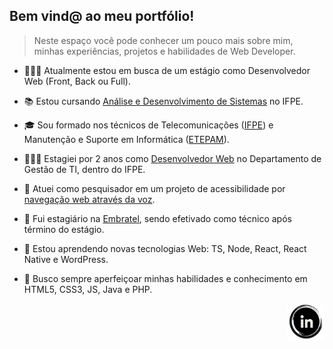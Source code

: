 ## Bem vind@ ao meu portfólio!

> Neste espaço você pode conhecer um pouco mais sobre mim, minhas experiências, projetos e habilidades de Web Developer.

- 🕵🏻‍♂️ Atualmente estou em busca de um estágio como Desenvolvedor Web (Front, Back ou Full).

- 📚 Estou cursando [Análise e Desenvolvimento de Sistemas](https://www.ifpe.edu.br/campus/recife/cursos/superiores/tecnologos/analise-e-desenvolvimento-de-sistemas) no IFPE.

- 🎓 Sou formado nos técnicos de Telecomunicações ([IFPE](https://www.ifpe.edu.br/campus/recife/cursos/tecnicos/subsequente/telecomunicacoes)) e Manutenção e Suporte em Informática ([ETEPAM](http://www.etepam.pe.gov.br/cursos/presencial/manutencao-e-suporte-em-informatica)).

- 👨🏻‍💻 Estagiei por 2 anos como [Desenvolvedor Web](https://github.com/Gwolner/csmo-ambulatorial) no Departamento de Gestão de TI, dentro do IFPE.

- 🔬 Atuei como pesquisador em um projeto de acessibilidade por [navegação web através da voz](https://github.com/Gwolner/pibex-hello-moodle).

- 🎯 Fui estagiário na [Embratel](https://www.embratel.com.br), sendo efetivado como técnico após término do estágio.

- 🌱 Estou aprendendo novas tecnologias Web: TS, Node, React, React Native e WordPress.

- 🍁 Busco sempre aperfeiçoar minhas habilidades e conhecimento em HTML5, CSS3, JS, Java e PHP.

<!-- ![ ](https://raw.githubusercontent.com/Gwolner/gwolner/master/img/myicon.png) -->
[<img src="https://raw.githubusercontent.com/Gwolner/gwolner/master/img/black2.PNG" alt="Logo Linkedin" align="right" width="60" height="60" />](https://www.linkedin.com/in/guilherme-wolner/)
